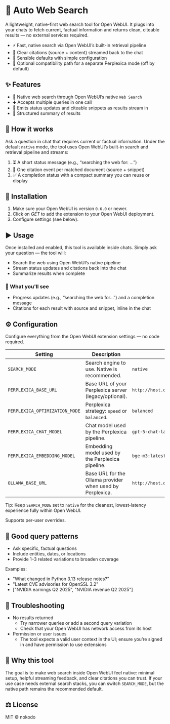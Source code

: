 # 🔎 Auto Web Search

A lightweight, native-first web search tool for Open WebUI. It plugs into your chats to fetch current, factual information and returns clean, citeable results — no external services required.

-   ⚡ Fast, native search via Open WebUI’s built-in retrieval pipeline
-   🔗 Clear citations (source + content) streamed back to the chat
-   🧰 Sensible defaults with simple configuration
-   🧩 Optional compatibility path for a separate Perplexica mode (off by default)

## ✨ Features

-   🔎 Native web search through Open WebUI’s native `Web Search`
-   ➕ Accepts multiple queries in one call
-   📡 Emits status updates and citeable snippets as results stream in
-   🧾 Structured summary of results

## 🧭 How it works

Ask a question in chat that requires current or factual information. Under the default `native` mode, the tool uses Open WebUI’s built-in search and retrieval pipeline and streams:

1. ⏳ A short status message (e.g., “searching the web for: …”)
2. 🔗 One citation event per matched document (source + snippet)
3. ✅ A completion status with a compact summary you can reuse or display

## 🚀 Installation

1. Make sure your Open WebUI is version `0.6.0` or newer.
2. Click on _GET_ to add the extension to your Open WebUI deployment.
3. Configure settings (see below).

## ▶️ Usage

Once installed and enabled, this tool is available inside chats. Simply ask your question — the tool will:

-   Search the web using Open WebUI’s native pipeline
-   Stream status updates and citations back into the chat
-   Summarize results when complete

### 🔔 What you'll see

-   Progress updates (e.g., “searching the web for…”) and a completion message
-   Citations for each result with source and snippet, inline in the chat

## ⚙️ Configuration

Configure everything from the Open WebUI extension settings — no code required.

| Setting                        | Description                                               | Default                             |
| ------------------------------ | --------------------------------------------------------- | ----------------------------------- |
| `SEARCH_MODE`                  | Search engine to use. Native is recommended.              | `native`                            |
| `PERPLEXICA_BASE_URL`          | Base URL of your Perplexica server (legacy/optional).     | `http://host.docker.internal:3001`  |
| `PERPLEXICA_OPTIMIZATION_MODE` | Perplexica strategy: `speed` or `balanced`.               | `balanced`                          |
| `PERPLEXICA_CHAT_MODEL`        | Chat model used by the Perplexica pipeline.               | `gpt-5-chat-latest`                 |
| `PERPLEXICA_EMBEDDING_MODEL`   | Embedding model used by the Perplexica pipeline.          | `bge-m3:latest`                     |
| `OLLAMA_BASE_URL`              | Base URL for the Ollama provider when used by Perplexica. | `http://host.docker.internal:11434` |

Tip: Keep `SEARCH_MODE` set to `native` for the cleanest, lowest-latency experience fully within Open WebUI.

Supports per-user overrides.

## 🎯 Good query patterns

-   Ask specific, factual questions
-   Include entities, dates, or locations
-   Provide 1–3 related variations to broaden coverage

Examples:

-   "What changed in Python 3.13 release notes?"
-   "Latest CVE advisories for OpenSSL 3.2"
-   ["NVIDIA earnings Q2 2025", "NVIDIA revenue Q2 2025"]

## 🛟 Troubleshooting

-   No results returned
    -   Try narrower queries or add a second query variation
    -   Check that your Open WebUI has network access from its host
-   Permission or user issues
    -   The tool expects a valid user context in the UI; ensure you’re signed in and have permission to use extensions

## 🤝 Why this tool

The goal is to make web search inside Open WebUI feel native: minimal setup, helpful streaming feedback, and clear citations you can trust. If your use case needs external search stacks, you can switch `SEARCH_MODE`, but the native path remains the recommended default.

## ⚖️ License

MIT © nokodo
